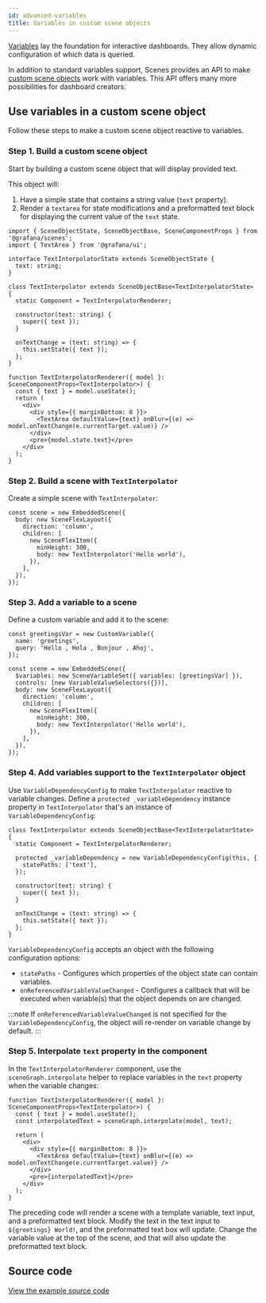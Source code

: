 ```yaml
---
id: advanced-variables
title: Variables in custom scene objects
---
```


[Variables](./variables.md) lay the foundation for interactive dashboards. They allow dynamic configuration of which data is queried.

In addition to standard variables support, Scenes provides an API to make [custom scene objects](./advanced-custom-scene-objects.md) work with variables. This API offers many more possibilities for dashboard creators.

## Use variables in a custom scene object

Follow these steps to make a custom scene object reactive to variables.

### Step 1. Build a custom scene object

Start by building a custom scene object that will display provided text.

This object will:

1. Have a simple state that contains a string value (`text` property).
2. Render a `textarea` for state modifications and a preformatted text block for displaying the current value of the `text` state.

```tsx
import { SceneObjectState, SceneObjectBase, SceneComponentProps } from '@grafana/scenes';
import { TextArea } from '@grafana/ui';

interface TextInterpolatorState extends SceneObjectState {
  text: string;
}

class TextInterpolator extends SceneObjectBase<TextInterpolatorState> {
  static Component = TextInterpolatorRenderer;

  constructor(text: string) {
    super({ text });
  }

  onTextChange = (text: string) => {
    this.setState({ text });
  };
}

function TextInterpolatorRenderer({ model }: SceneComponentProps<TextInterpolator>) {
  const { text } = model.useState();
  return (
    <div>
      <div style={{ marginBottom: 8 }}>
        <TextArea defaultValue={text} onBlur={(e) => model.onTextChange(e.currentTarget.value)} />
      </div>
      <pre>{model.state.text}</pre>
    </div>
  );
}
```

### Step 2. Build a scene with `TextInterpolator`

Create a simple scene with `TextInterpolator`:

```tsx
const scene = new EmbeddedScene({
  body: new SceneFlexLayout({
    direction: 'column',
    children: [
      new SceneFlexItem({
        minHeight: 300,
        body: new TextInterpolator('Hello world'),
      }),
    ],
  }),
});
```

### Step 3. Add a variable to a scene

Define a custom variable and add it to the scene:

```tsx
const greetingsVar = new CustomVariable({
  name: 'greetings',
  query: 'Hello , Hola , Bonjour , Ahoj',
});

const scene = new EmbeddedScene({
  $variables: new SceneVariableSet({ variables: [greetingsVar] }),
  controls: [new VariableValueSelectors({})],
  body: new SceneFlexLayout({
    direction: 'column',
    children: [
      new SceneFlexItem({
        minHeight: 300,
        body: new TextInterpolator('Hello world'),
      }),
    ],
  }),
});
```

### Step 4. Add variables support to the `TextInterpolator` object

Use `VariableDependencyConfig` to make `TextInterpolator` reactive to variable changes. Define a `protected _variableDependency` instance property in `TextInterpolator` that's an instance of `VariableDependencyConfig`:

```tsx
class TextInterpolator extends SceneObjectBase<TextInterpolatorState> {
  static Component = TextInterpolatorRenderer;

  protected _variableDependency = new VariableDependencyConfig(this, {
    statePaths: ['text'],
  });

  constructor(text: string) {
    super({ text });
  }

  onTextChange = (text: string) => {
    this.setState({ text });
  };
}
```

`VariableDependencyConfig` accepts an object with the following configuration options:

- `statePaths` - Configures which properties of the object state can contain variables.
- `onReferencedVariableValueChanged` - Configures a callback that will be executed when variable(s) that the object depends on are changed.

:::note
If `onReferencedVariableValueChanged` is not specified for the `VariableDependencyConfig`, the object will re-render on variable change by default.
:::

### Step 5. Interpolate `text` property in the component

In the `TextInterpolatorRenderer` component, use the `sceneGraph.interpolate` helper to replace variables in the `text` property when the variable changes:

```tsx
function TextInterpolatorRenderer({ model }: SceneComponentProps<TextInterpolator>) {
  const { text } = model.useState();
  const interpolatedText = sceneGraph.interpolate(model, text);

  return (
    <div>
      <div style={{ marginBottom: 8 }}>
        <TextArea defaultValue={text} onBlur={(e) => model.onTextChange(e.currentTarget.value)} />
      </div>
      <pre>{interpolatedText}</pre>
    </div>
  );
}
```

The preceding code will render a scene with a template variable, text input, and a preformatted text block. Modify the text in the text input to `${greetings} World!`, and the preformatted text box will update. Change the variable value at the top of the scene, and that will also update the preformatted text block.

## Source code

[View the example source code](https://github.com/grafana/scenes/tree/main/docusaurus/docs/advanced-variables.tsx)
